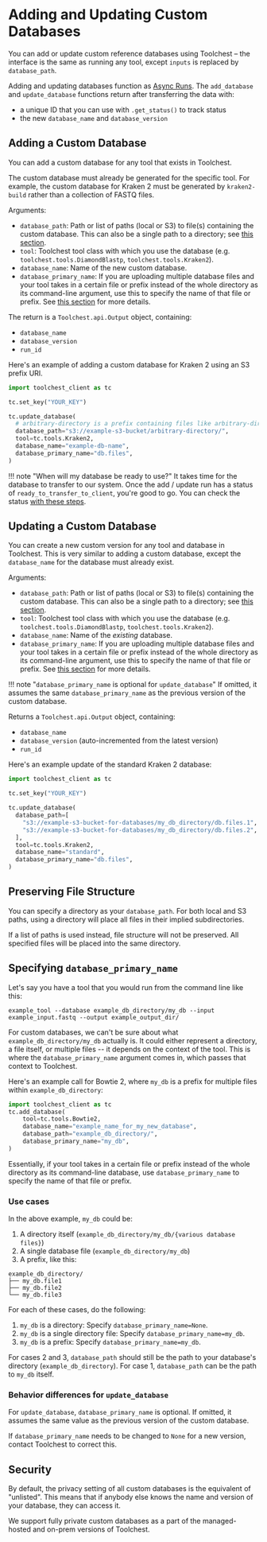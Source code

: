 # Adding and Updating Custom Databases

You can add or update custom reference databases using Toolchest – the interface is the same as running any tool, 
except `inputs` is replaced by `database_path`.

Adding and updating databases function as [Async Runs](async-runs.md). The `add_database` and 
`update_database` functions return after transferring the data with:

- a unique ID that you can use with `.get_status()` to track status
- the new `database_name` and `database_version`

##  Adding a Custom Database

You can add a custom database for any tool that exists in Toolchest. 

The custom database must already be generated for the specific tool. For example, the custom database for Kraken 2 must 
be generated by `kraken2-build` rather than a collection of FASTQ files.

Arguments:

- `database_path`:  Path or list of paths (local or S3) to file(s) containing the custom database. This can also be a
single path to a directory; see [this section](#preserving-file-structure).
- `tool`: Toolchest tool class with which you use the database (e.g. `toolchest.tools.DiamondBlastp`, 
`toolchest.tools.Kraken2`).
- `database_name`: Name of the new custom database.
- `database_primary_name`: If you are uploading multiple database files and your tool takes in a certain file or prefix 
instead of the whole directory as its command-line argument, use this to specify the name of that file or prefix.
See [this section](#specifying-database_primary_name) for more details.

The return is a `Toolchest.api.Output` object, containing:

- `database_name`
- `database_version`
- `run_id`

Here's an example of adding a custom database for Kraken 2 using an S3 prefix URI.

```python
import toolchest_client as tc

tc.set_key("YOUR_KEY")

tc.update_database(
  # arbitrary-directory is a prefix containing files like arbitrary-directory/db.files.1
  database_path="s3://example-s3-bucket/arbitrary-directory/",
  tool=tc.tools.Kraken2,
  database_name="example-db-name",
  database_primary_name="db.files",
)
```

!!! note "When will my database be ready to use?"
    It takes time for the database to transfer to our system. Once the add / update run has a status of 
    `ready_to_transfer_to_client`, you're good to go. You can check the status 
    [with these steps](async-runs.md#checking-run-status).

##  Updating a Custom Database

You can create a new custom version for any tool and database in Toolchest. This is very similar to adding a custom 
database, except the `database_name` for the database must already exist.

Arguments:

- `database_path`:  Path or list of paths (local or S3) to file(s) containing the custom database. This can also be a
single path to a directory; see [this section](#preserving-file-structure).
- `tool`: Toolchest tool class with which you use the database (e.g. `toolchest.tools.DiamondBlastp`, 
`toolchest.tools.Kraken2`).
- `database_name`: Name of the _existing_ database.
- `database_primary_name`: If you are uploading multiple database files and your tool takes in a certain file or prefix 
instead of the whole directory as its command-line argument, use this to specify the name of that file or prefix.
See [this section](#specifying-database_primary_name) for more details.

!!! note "`database_primary_name` is optional for `update_database`"
    If omitted, it assumes the same `database_primary_name` as the previous version of the custom database.

Returns a `Toolchest.api.Output` object, containing:

- `database_name`
- `database_version` (auto-incremented from the latest version)
- `run_id`

Here's an example update of the standard Kraken 2 database:

```python
import toolchest_client as tc

tc.set_key("YOUR_KEY")

tc.update_database(
  database_path=[
    "s3://example-s3-bucket-for-databases/my_db_directory/db.files.1",
    "s3://example-s3-bucket-for-databases/my_db_directory/db.files.2",
  ],
  tool=tc.tools.Kraken2,
  database_name="standard",
  database_primary_name="db.files",
)
```

## Preserving File Structure
You can specify a directory as your `database_path`. For both local and S3 paths, using a directory will place all files
in their implied subdirectories.

If a list of paths is used instead, file structure will not be preserved. All specified files will be placed into 
the same directory.

## Specifying `database_primary_name`
Let's say you have a tool that you would run from the command line like this:
```commandline
example_tool --database example_db_directory/my_db --input example_input.fastq --output example_output_dir/
```
For custom databases, we can't be sure about what `example_db_directory/my_db` actually is. It could either represent a
directory, a file itself, or multiple files -- it depends on the context of the tool. This is where the 
`database_primary_name` argument comes in, which passes that context to Toolchest.

Here's an example call for Bowtie 2, where `my_db` is a prefix for multiple files within `example_db_directory`:
```python
import toolchest_client as tc
tc.add_database(
    tool=tc.tools.Bowtie2,
    database_name="example_name_for_my_new_database",
    database_path="example_db_directory/",
    database_primary_name="my_db",
)
```
Essentially, if your tool takes in a certain file or prefix instead of the whole directory as its command-line database, 
use `database_primary_name` to specify the name of that file or prefix.

### Use cases
In the above example, `my_db` could be:
1. A directory itself (`example_db_directory/my_db/{various database files}`)
2. A single database file (`example_db_directory/my_db`)
3. A prefix, like this:
```text
example_db_directory/
├── my_db.file1
├── my_db.file2
└── my_db.file3
```
For each of these cases, do the following:
1. `my_db` is a directory: Specify `database_primary_name=None`.
2. `my_db` is a single directory file: Specify `database_primary_name=my_db`.
3. `my_db` is a prefix: Specify `database_primary_name=my_db`.

For cases 2 and 3, `database_path` should still be the path to your database's directory (`example_db_directory`). 
For case 1, `database_path` can be the path to `my_db` itself.

### Behavior differences for `update_database`
For `update_database`, `database_primary_name` is optional. If omitted, it assumes the same value as the 
previous version of the custom database.

If `database_primary_name` needs to be changed to `None` for a new version, contact Toolchest to correct this. 

## Security

By default, the privacy setting of all custom databases is the equivalent of "unlisted". This means that if anybody 
else knows the name and version of your database, they can access it.

We support fully private custom databases as a part of the managed-hosted and on-prem versions of Toolchest.